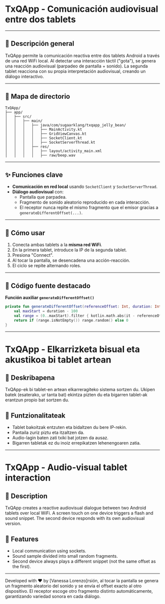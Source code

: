 # TxQApp - Comunicación audiovisual entre dos tablets

---

## 🧠 Descripción general

TxQApp permite la comunicación reactiva entre dos tablets Android a través de una red WiFi local. Al detectar una interacción táctil ("gota"), se genera una reacción audiovisual (parpadeo de pantalla + sonido). La segunda tablet reacciona con su propia interpretación audiovisual, creando un diálogo interactivo.

---

## 📁 Mapa de directorio

```
TxQApp/
├── app/
│   ├── src/
│   │   ├── main/
│   │   │   ├── java/com/sugaarklang/txqapp_jelly_bean/
│   │   │   │   ├── MainActivity.kt
│   │   │   │   ├── GridViewCanvas.kt
│   │   │   │   ├── SocketClient.kt
│   │   │   │   ├── SocketServerThread.kt
│   │   │   ├── res/
│   │   │   │   ├── layout/activity_main.xml
│   │   │   │   ├── raw/beep.wav
```

---

## ✨ Funciones clave

- **Comunicación en red local** usando `SocketClient` y `SocketServerThread`.
- **Diálogo audiovisual** con:
    - Pantalla que parpadea.
    - Fragmento de sonido aleatorio reproducido en cada interacción.
    - El receptor nunca repite el mismo fragmento que el emisor gracias a `generateDifferentOffset(...)`.

---

## 🧪 Cómo usar

1. Conecta ambas tablets a la **misma red WiFi**.
2. En la primera tablet, introduce la IP de la segunda tablet.
3. Presiona "Connect".
4. Al tocar la pantalla, se desencadena una acción-reacción.
5. El ciclo se repite alternando roles.

---

## 🧩 Código fuente destacado

**Función auxiliar `generateDifferentOffset()`**
```kotlin
private fun generateDifferentOffset(referenceOffset: Int, duration: Int): Int {
    val maxStart = duration - 100
    val range = (0..maxStart).filter { kotlin.math.abs(it - referenceOffset) > 200 }
    return if (range.isNotEmpty()) range.random() else 0
}
```

---

# TxQApp - Elkarrizketa bisual eta akustikoa bi tablet artean

## 🧠 Deskribapena

TxQApp-ek bi tablet-en artean elkarreragiteko sistema sortzen du. Ukipen batek (esaterako, ur tanta bat) ekintza pizten du eta bigarren tablet-ak erantzun propio bat sortzen du.

## 🔧 Funtzionalitateak

- Tablet bakoitzak entzuten eta bidaltzen du bere IP-rekin.
- Pantaila zuriz piztu eta itzaltzen da.
- Audio-lagin baten zati txiki bat jotzen da ausaz.
- Bigarren tabletak ez du inoiz errepikatzen lehenengoaren zatia.

---

# TxQApp - Audio-visual tablet interaction

## 🧠 Description

TxQApp creates a reactive audiovisual dialogue between two Android tablets over local WiFi. A screen touch on one device triggers a flash and sound snippet. The second device responds with its own audiovisual version.

## 🔧 Features

- Local communication using sockets.
- Sound sample divided into small random fragments.
- Second device always plays a different snippet (not the same offset as the first).

---

Developed with ❤️ by [Vanessa Lorenzo]rsión, al tocar la pantalla se genera un fragmento aleatorio del sonido y se envía el offset exacto al otro dispositivo. El receptor escoge otro fragmento distinto automáticamente, garantizando variedad sonora en cada diálogo.